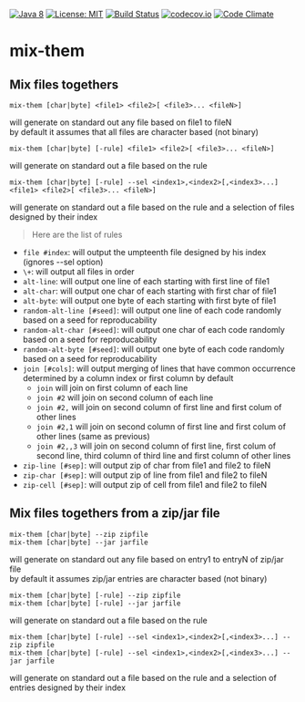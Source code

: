 [![Java 8](https://img.shields.io/badge/java-8-blue.svg)](http://java.oracle.com) [![License: MIT](https://img.shields.io/badge/License-MIT-yellow.svg)](https://opensource.org/licenses/MIT) [![Build Status](https://travis-ci.org/Innovimax-SARL/mix-them.svg?branch=master)](https://travis-ci.org/Innovimax-SARL/mix-them)
[![codecov.io](https://codecov.io/github/Innovimax-SARL/mix-them/coverage.svg?branch=master)](https://codecov.io/github/Innovimax-SARL/mix-them?branch=master)
[![Code Climate](https://codeclimate.com/github/Innovimax-SARL/mix-them/badges/gpa.svg)](https://codeclimate.com/github/Innovimax-SARL/mix-them)
# mix-them
## Mix files togethers


  `mix-them [char|byte] <file1> <file2>[ <file3>... <fileN>]`
 
  will generate on standard out any file based on file1 to fileN    
  by default it assumes that all files are character based (not binary)
  
  `mix-them [char|byte] [-rule] <file1> <file2>[ <file3>... <fileN>]`
  
  will generate on standard out a file based on the rule
  
  `mix-them [char|byte] [-rule] --sel <index1>,<index2>[,<index3>...] <file1> <file2>[ <file3>... <fileN>]`
  
  will generate on standard out a file based on the rule and a selection of files designed by their index
  
  > Here are the list of rules
  - `file #index`: will output the umpteenth file designed by his index (ignores --sel option)
  - `\+`: will output all files in order
  - `alt-line`: will output one line of each starting with first line of file1
  - `alt-char`: will output one char of each starting with first char of file1
  - `alt-byte`: will output one byte of each starting with first byte of file1
  - `random-alt-line [#seed]`: will output one line of each code randomly based on a seed for reproducability
  - `random-alt-char [#seed]`: will output one char of each code randomly based on a seed for reproducability
  - `random-alt-byte [#seed]`: will output one byte of each code randomly based on a seed for reproducability
  - `join [#cols]`: will output merging of lines that have common occurrence determined by a column index or first column by default
      - `join` will join on first column of each line
      - `join #2` will join on second column of each line
      - `join #2,` will join on second column of first line and first colum of other lines
      - `join #2,1` will join on second column of first line and first colum of other lines (same as previous)
      - `join #2,,3` will join on second column of first line, first colum of second line, third column of third line and first column of other lines
  - `zip-line [#sep]`: will output zip of char from file1 and file2 to fileN
  - `zip-char [#sep]`: will output zip of line from file1 and file2 to fileN 
  - `zip-cell [#sep]`: will output zip of cell from file1 and file2 to fileN   
  
## Mix files togethers from a zip/jar file

  `mix-them [char|byte] --zip zipfile`  
  `mix-them [char|byte] --jar jarfile`
  
  will generate on standard out any file based on entry1 to entryN of zip/jar file  
  by default it assumes zip/jar entries are character based (not binary)
  
  `mix-them [char|byte] [-rule] --zip zipfile`  
  `mix-them [char|byte] [-rule] --jar jarfile`
  
  will generate on standard out a file based on the rule
  
  `mix-them [char|byte] [-rule] --sel <index1>,<index2>[,<index3>...] --zip zipfile`  
  `mix-them [char|byte] [-rule] --sel <index1>,<index2>[,<index3>...] --jar jarfile`
  
  will generate on standard out a file based on the rule and a selection of entries designed by their index
